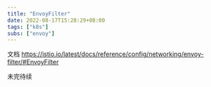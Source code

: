 ```yaml
---
title: "EnvoyFilter"
date: 2022-08-17T15:28:29+08:00
tags: ["k8s"]
subs: ["envoy"]
---
```


文档 https://istio.io/latest/docs/reference/config/networking/envoy-filter/#EnvoyFilter

未完待续
